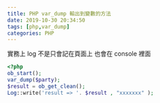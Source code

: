 ```yaml
---
title: PHP var_dump 輸出到變數的方法
date: 2019-10-30 20:34:50
tags: [php,var_dump]
categories: PHP
---
```


實務上 log 不是只會記在頁面上
也會在 console 裡面

<!--more-->

```php
<?php
ob_start();
var_dump($party);
$result = ob_get_clean();
Log::write('result => '. $result , "xxxxxxx" );
```